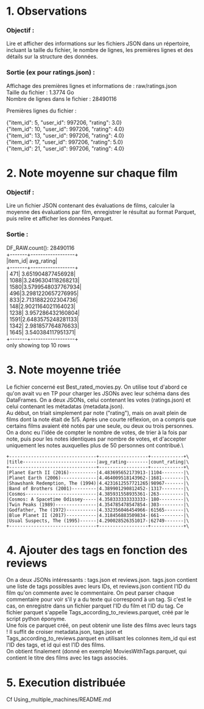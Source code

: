 # 1. Observations

### Objectif :

Lire et afficher des informations sur les fichiers JSON dans un répertoire, incluant la taille du fichier, le nombre de lignes, les premières lignes et des détails sur la structure des données.

### Sortie (ex pour ratings.json) :

Affichage des premières lignes et informations de : raw/ratings.json \
Taille du fichier : 1.3774 Go \
Nombre de lignes dans le fichier : 28490116

Premières lignes du fichier :

{"item_id": 5, "user_id": 997206, "rating": 3.0} \
{"item_id": 10, "user_id": 997206, "rating": 4.0} \
{"item_id": 13, "user_id": 997206, "rating": 4.0} \
{"item_id": 17, "user_id": 997206, "rating": 5.0} \
{"item_id": 21, "user_id": 997206, "rating": 4.0} 


# 2. Note moyenne sur chaque film

### Objectif :

Lire un fichier JSON contenant des évaluations de films, calculer la moyenne des évaluations par film, enregistrer le résultat au format Parquet, puis relire et afficher les données Parquet.

### Sortie :

DF_RAW.count(): 28490116 \
+-------+------------------+ \
|item_id|        avg_rating| \
+-------+------------------+ \
|    471| 3.651904877456928| \
|   1088|3.2496304118268213| \
|   1580|3.5799548037767934| \
|    496|3.2981220657276995| \
|    833|2.7131882202304736| \
|    148|2.9021164021164023| \
|   1238| 3.957286432160804| \
|   1591|2.6483575248281133| \
|   1342| 2.981857764876633| \
|   1645| 3.540384117951371| \
+-------+------------------+ \
only showing top 10 rows

# 3. Note moyenne triée

Le fichier concerné est Best_rated_movies.py. On utilise tout d'abord ce qu'on avait vu en TP pour charger les JSONs avec leur schéma dans des DataFrames. On a deux JSONs, celui contenant les votes (ratings.json) et celui contenant les métadatas (metadata.json).\
Au début, on triait simplement par note ("rating"), mais on avait plein de films dont la note était de 5/5. Après une courte réflexion, on a compris que certains films avaient été notés par une seule, ou deux ou trois personnes. On a donc eu l'idée de compter le nombre de votes, de trier à la fois par note, puis pour les notes identiques par nombre de votes, et d'accepter uniquement les notes auxquelles plus de 50 personnes ont contribué.\

```
+--------------------------------+------------------+------------+\             
|title---------------------------|avg_rating--------|count_rating|\
+--------------------------------+------------------+------------+\
|Planet Earth II (2016)----------|4.483695652173913-|1104--------|\
|Planet Earth (2006)-------------|4.464009518143962-|1681--------|\
|Shawshank Redemption, The (1994)|4.4231612557721265|98967-------|\
|Band of Brothers (2001)---------|4.389901290812452-|1317--------|\
|Cosmos--------------------------|4.385931558935361-|263---------|\
|Cosmos: A Spacetime Odissey-----|4.358333333333333-|180---------|\
|Twin Peaks (1989)---------------|4.354785478547854-|303---------|\
|Godfather, The (1972)-----------|4.332356046454966-|61565-------|\
|Blue Planet II (2017)-----------|4.318456883509834-|661---------|\
|Usual Suspects, The (1995)------|4.290028526351017-|62749-------|\
+--------------------------------+------------------+------------+\
``` 

# 4. Ajouter des tags en fonction des reviews

On a deux JSONs intéressants : tags.json et reviews.json. tags.json contient une liste de tags possibles avec leurs IDs, et reviews.json contient l'ID du film qu'on commente avec le commentaire. On peut parser chaque commentaire pour voir s'il y a du texte qui correspond à un tag. Si c'est le cas, on enregistre dans un fichier parquet l'ID du film et l'ID du tag. Ce fichier parquet s'appelle Tags_according_to_reviews.parquet, créé par le script python éponyme.\
Une fois ce parquet créé, on peut obtenir une liste des films avec leurs tags ! Il suffit de croiser metadata.json, tags.json et Tags_according_to_reviews.parquet en utilisant les colonnes item_id qui est l'ID des tags, et id qui est l'ID des films.\
On obtient finalement (donné en exemple) MoviesWithTags.parquet, qui contient le titre des films avec les tags associés.

# 5. Execution distribuée

Cf Using_multiple_machines/README.md
